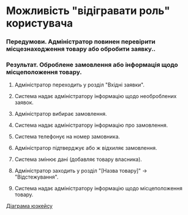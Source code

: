 # Можливість "відігравати роль" користувача

### Передумови. Адміністратор повинен перевірити місцезнаходження товару або обробити заявку..

### Результат. Оброблене замовлення або інформація щодо місцеположення товару.

1. Адміністратор переходить у розділ "Вхідні заявки".

2. Система надає адміністратору інформацію щодо необроблених заявок.

3. Адміністратор вибирає замовлення.

4. Система надає адміністратору інформацію про замовлення.

5. Система телефонує на номер замовника.

6. Адміністратор підтверджує або ж відхиляє замовлення.

7. Система змінює дані (добавляє товару власника).

8. Адміністратор заходить у розділ "[Назва товару]" -> "Відстежування".

9. Система надає адміністратору інформацію щодо місцеположення товару.

[Діаграма юзкейсу](https://github.com/KPI-IP94-Database/Team2/tree/master/Doc/UMLdiagrams/scenarios/admin/Diagrams/UC3-Roles_Simulation.md)
